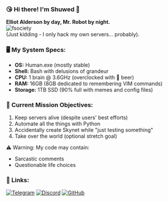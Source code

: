 <!-- P.S. Deepseek rescued me from Google Translate -->

### 😘 Hi there! I'm Shuwed 🦦

**Elliot Alderson by day, Mr. Robot by night.**  
![fsociety](https://media.giphy.com/media/lRkGgX1WhWbk8zKXQE/giphy.gif)  
(Just kidding - I only hack my own servers... probably).

### 🖥️ My System Specs:
- **OS:** Human.exe (mostly stable)
- **Shell:** Bash with delusions of grandeur
- **CPU:** 1 brain @ 3.6GHz (overclocked with 🍺 beer)
- **RAM:** 16GB (8GB dedicated to remembering VIM commands)
- **Storage:** 1TB SSD (90% full with memes and config files)

### 🔧 Current Mission Objectives:
1. Keep servers alive (despite users' best efforts)
2. Automate all the things with Python
3. Accidentally create Skynet while "just testing something"
4. Take over the world (optional stretch goal)

⚠️ Warning: My code may contain:
- Sarcastic comments
- Questionable life choices

### 🔗 Links:
[![Telegram](https://img.shields.io/badge/-@Shuwed-26A5E4?logo=telegram)](https://t.me/Shuwed)
[![Discord](https://img.shields.io/badge/-@Shuwed-5865F2?logo=discord)](https://discordapp.com/users/Shuwed)
[![GitHub](https://img.shields.io/badge/-@Shuwed-181717?logo=github)](https://github.com/Shuwed)
